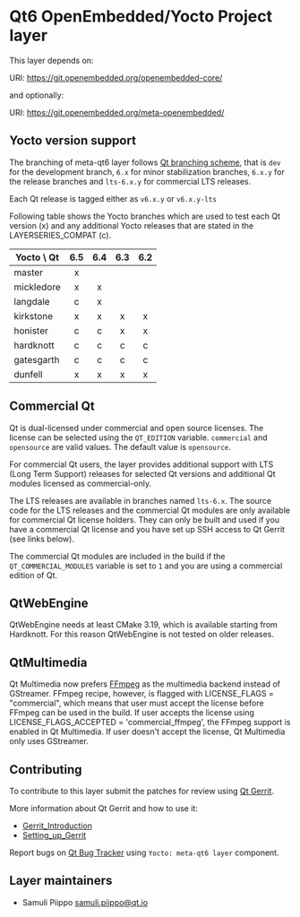 Qt6 OpenEmbedded/Yocto Project layer
====================================

This layer depends on:

URI: https://git.openembedded.org/openembedded-core/

and optionally:

URI: https://git.openembedded.org/meta-openembedded/

Yocto version support
---------------------

The branching of meta-qt6 layer follows [Qt branching scheme](https://wiki.qt.io/Branch_Guidelines),
that is `dev` for the development branch, `6.x` for minor stabilization branches,
`6.x.y` for the release branches and `lts-6.x.y` for commercial LTS releases.

Each Qt release is tagged either as `v6.x.y` or `v6.x.y-lts`

Following table shows the Yocto branches which are used to test each
Qt version (x) and any additional Yocto releases that are stated in
the LAYERSERIES_COMPAT (c).

| Yocto \ Qt | 6.5 | 6.4 | 6.3 | 6.2 |
| ---------- |:---:|:---:|:---:|:---:|
| master     |  x  |     |     |     |
| mickledore |  x  |  x  |     |     |
| langdale   |  c  |  x  |     |     |
| kirkstone  |  x  |  x  |  x  |  x  |
| honister   |  c  |  c  |  x  |  x  |
| hardknott  |  c  |  c  |  c  |  c  |
| gatesgarth |  c  |  c  |  c  |  c  |
| dunfell    |  x  |  x  |  x  |  x  |

Commercial Qt
-------------

Qt is dual-licensed under commercial and open source licenses.
The license can be selected using the `QT_EDITION` variable. `commercial` and
`opensource` are valid values. The default value is `opensource`.

For commercial Qt users, the layer provides additional support with LTS
(Long Term Support) releases for selected Qt versions and additional
Qt modules licensed as commercial-only.

The LTS releases are available in branches named `lts-6.x`. The source code
for the LTS releases and the commercial Qt modules are only available for
commercial Qt license holders. They can only be built and used if you have
a commercial Qt license and you have set up SSH access to Qt Gerrit (see links below).

The commercial Qt modules are included in the build if the `QT_COMMERCIAL_MODULES`
variable is set to `1` and you are using a commercial edition of Qt.

QtWebEngine
-----------

QtWebEngine needs at least CMake 3.19, which is available starting from Hardknott.
For this reason QtWebEngine is not tested on older releases.

QtMultimedia
------------

Qt Multimedia now prefers [FFmpeg][1] as the multimedia backend instead of GStreamer.
FFmpeg recipe, however, is flagged with LICENSE_FLAGS = "commercial", which means
that user must accept the license before FFmpeg can be used in the build. If user
accepts the license using LICENSE_FLAGS_ACCEPTED = 'commercial_ffmpeg', the FFmpeg
support is enabled in Qt Multimedia. If user doesn't accept the license,
Qt Multimedia only uses GStreamer.

[1]: https://doc.qt.io/qt-6/qtmultimedia-index.html#ffmpeg-as-the-default-backend

Contributing
------------

To contribute to this layer submit the patches for review using
[Qt Gerrit](https://codereview.qt-project.org).

More information about Qt Gerrit and how to use it:
 - [Gerrit_Introduction](https://wiki.qt.io/Gerrit_Introduction)
 - [Setting_up_Gerrit](https://wiki.qt.io/Setting_up_Gerrit)

Report bugs on [Qt Bug Tracker](https://bugreports.qt.io) using
`Yocto: meta-qt6 layer` component.

Layer maintainers
-----------------

 - Samuli Piippo <samuli.piippo@qt.io>


